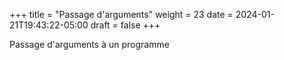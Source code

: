 +++
title = "Passage d'arguments"
weight = 23
date = 2024-01-21T19:43:22-05:00
draft = false
+++


Passage d'arguments à un programme